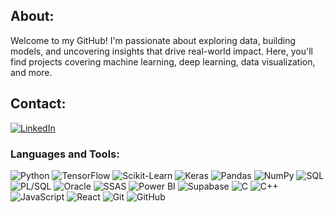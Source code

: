 <!--<div align="center">
  
![Pedro's GitHub stats](https://github-readme-stats.vercel.app/api?username=PedroPontess\&include_all_commits=true&theme=material-palenight&show_icons=true)

</div>-->
<!--
**PedroPontess/PedroPontess** is a ✨ _special_ ✨ repository because its `README.md` (this file) appears on your GitHub profile. -->

<div>
  
## About:
Welcome to my GitHub! I'm passionate about exploring data, building models, and uncovering insights that drive real-world impact. Here, you'll find projects covering machine learning, deep learning, data visualization, and more.



## Contact:
<a href="https://www.linkedin.com/in/pedro-antunes-pontes-/?locale=en_US">![LinkedIn](https://img.shields.io/badge/LinkedIn-%230077B5.svg?logo=linkedin&logoColor=white)</a>



### Languages and Tools:
![Python](https://img.shields.io/badge/python-%2314354C.svg?style=flat&logo=python&logoColor=white) ![TensorFlow](https://img.shields.io/badge/TensorFlow-%23FF6F00.svg?style=flat&logo=TensorFlow&logoColor=white) ![Scikit-Learn](https://img.shields.io/badge/scikit--learn-%23F7931E.svg?style=flat&logo=scikit-learn&logoColor=white) ![Keras](https://img.shields.io/badge/Keras-%23D00000.svg?style=flat&logo=Keras&logoColor=white) ![Pandas](https://img.shields.io/badge/pandas-%23150458.svg?style=flat&logo=pandas&logoColor=white) ![NumPy](https://img.shields.io/badge/numpy-%23013243.svg?style=flat&logo=numpy&logoColor=white) ![SQL](https://img.shields.io/badge/SQL-%2300599C.svg?style=flat&logo=sql&logoColor=white) ![PL/SQL](https://img.shields.io/badge/PL%2FSQL-%23F80000.svg?style=flat&logo=oracle&logoColor=white) ![Oracle](https://img.shields.io/badge/Oracle-%23F80000.svg?style=flat&logo=oracle&logoColor=white) ![SSAS](https://img.shields.io/badge/SSAS-%230078D7.svg?style=flat&logo=microsoft&logoColor=white) ![Power BI](https://img.shields.io/badge/Power%20BI-F2C811?style=flat&logo=power%20bi&logoColor=black) ![Supabase](https://img.shields.io/badge/Supabase-%233ECF8E.svg?style=flat&logo=supabase&logoColor=white) ![C](https://img.shields.io/badge/c-%2300599C.svg?style=flat&logo=c&logoColor=white) ![C++](https://img.shields.io/badge/c++-%2300599C.svg?style=flat&logo=c%2B%2B&logoColor=white) ![JavaScript](https://img.shields.io/badge/javascript-%23F7DF1E.svg?style=flat&logo=javascript&logoColor=black) ![React](https://img.shields.io/badge/react-%2361DAFB.svg?style=flat&logo=react&logoColor=black) ![Git](https://img.shields.io/badge/git-%23F05033.svg?style=flat&logo=git&logoColor=white) ![GitHub](https://img.shields.io/badge/github-%23121011.svg?style=flat&logo=github&logoColor=white) 

